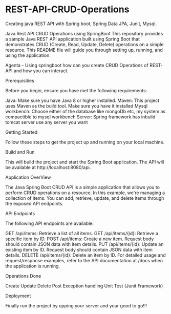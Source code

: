 # REST-API-CRUD-Operations
Creating java REST API with Spring boot, Spring Data JPA, Junit, Mysql.

Java Rest API CRUD Operations using SpringBoot
This repository provides a sample Java REST API application built using Spring Boot that demonstrates CRUD (Create, Read, Update, Delete) operations on a simple resource. This README file will guide you through setting up, running, and using the application.

Agenta - Using springboot how can you create CRUD Operations of REST-API and how you can interact.

Prerequisities

Before you begin, ensure you have met the following requirements:

Java: Make sure you have Java 8 or higher installed.
Maven: This project uses Maven as the build tool. Make sure you have it installed
Mysql workbench: Choose either of the database like mongoDb etc, my system as compactible to mysql workbench
Server: Spring framework has inbuild tomcat server use any server you want

Getting Started

Follow these steps to get the project up and running on your local machine.

Build and Run

This will build the project and start the Spring Boot application. The API will be available at http://localhost:8080/api.

Application OverView

The Java Spring Boot CRUD API is a simple application that allows you to perform CRUD operations on a resource. In this example, we're managing a collection of items. You can add, retrieve, update, and delete items through the exposed API endpoints.

API Endpoints

The following API endpoints are available:

GET /api/items: Retrieve a list of all items.
GET /api/items/{id}: Retrieve a specific item by ID.
POST /api/items: Create a new item.
Request body should contain JSON data with item details.
PUT /api/items/{id}: Update an existing item by ID.
Request body should contain JSON data with item details.
DELETE /api/items/{id}: Delete an item by ID. For detailed usage and request/response examples, refer to the API documentation at /docs when the application is running.

Operations Done

Create
Update
Delete
Post
Exception handling
Unit Test (Junit Framework)

Deployment

Finally run the project by upping your server and your good to go!!!
